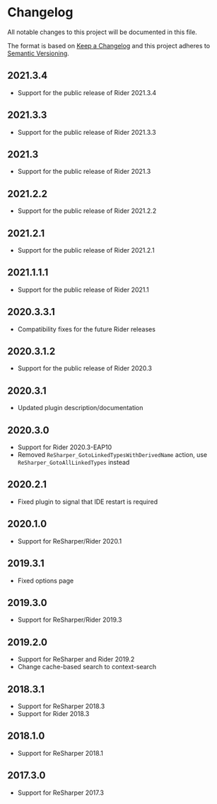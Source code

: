 # Changelog

All notable changes to this project will be documented in this file.

The format is based on [Keep a Changelog](http://keepachangelog.com/en/1.0.0/)
and this project adheres to [Semantic Versioning](http://semver.org/spec/v2.0.0.html).

## 2021.3.4
- Support for the public release of Rider 2021.3.4

## 2021.3.3
- Support for the public release of Rider 2021.3.3

## 2021.3
- Support for the public release of Rider 2021.3

## 2021.2.2
- Support for the public release of Rider 2021.2.2

## 2021.2.1
- Support for the public release of Rider 2021.2.1


## 2021.1.1.1

- Support for the public release of Rider 2021.1

## 2020.3.3.1

- Compatibility fixes for the future Rider releases

## 2020.3.1.2

- Support for the public release of Rider 2020.3

## 2020.3.1

- Updated plugin description/documentation

## 2020.3.0

- Support for Rider 2020.3-EAP10
- Removed `ReSharper_GotoLinkedTypesWithDerivedName` action, use `ReSharper_GotoAllLinkedTypes` instead

## 2020.2.1

- Fixed plugin to signal that IDE restart is required

## 2020.1.0

- Support for ReSharper/Rider 2020.1

## 2019.3.1

- Fixed options page

## 2019.3.0

- Support for ReSharper/Rider 2019.3

## 2019.2.0

- Support for ReSharper and Rider 2019.2
- Change cache-based search to context-search

## 2018.3.1

- Support for ReSharper 2018.3
- Support for Rider 2018.3

## 2018.1.0

- Support for ReSharper 2018.1

## 2017.3.0

- Support for ReSharper 2017.3
